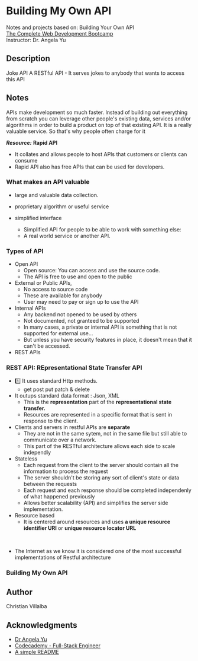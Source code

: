 # Building My Own API

Notes and projects based on: Building Your Own API        
[The Complete Web Development Bootcamp](https://www.udemy.com/course/the-complete-web-development-bootcamp/)          
Instructor: Dr. Angela Yu 

## Description
Joke API
A RESTful API - It serves jokes to anybody that wants to access this API 


## Notes

APIs make development so much faster.
Instead of building out everything from scratch
you can leverage other people's existing data,  services and/or algorithms in order to build a product on top of that existing API.
It is a really valuable service.
So that's why people often charge for it

***Resource:*** **Rapid API**
* It collates and allows people to host APIs that customers or clients can consume
* Rapid API also has free APIs that can be used for developers.

### What makes an API valuable

* large and valuable data collection.

* proprietary algorithm or useful service 

* simplified interface
    * Simplified API for people to be
able to work with something else:
    * A real world service or another API.

### Types of API

* Open API
    * Open source: You can access and use the source code.
    * The API is free to use and open to the public
* External or Public APIs, 
    * No access to source code
    * These are available for anybody
    * User may need to pay or sign up to use the API
* Internal APIs
    * Any backend not opened to be used by others
    * Not documented, not granteed to be supported
    * In many cases, a private or internal API is something that is not supported for external use...
    * But unless you have security features in place, it doesn't mean that it can't be accessed.
* REST APIs

### REST API: REpresentational State Transfer API
* 1️⃣ It uses standard Http methods.
    * get post put patch & delete
* It outups standard data format : Json, XML
    * This is the **representation** part of the **representational state transfer.**
    * Resources are represented in a specific format that is sent in response to the client.
* Clients and servers in restful APIs are **separate**
    * They are not in the same sytem, not in the same file but still able to communicate over a network.
    * This part of the RESTful architecture allows each side to scale independly
* Stateless
    * Each request from the client to the server should contain all the information to process the request
    * The server shouldn't be storing any sort of client's state or data between the requests
    * Each request and each response should be completed independenly of what happened previously
    * Allows better scalability (API) and simplifies the server side implementation.
* Resource based
    * It is centered around resources and uses **a unique resource identifier URI** or **unique resource locator URL**
<br />

*  The Internet as we know it is considered one of the most successful implementations of Restful architecture 

### Building My Own API

## Author

Christian Villalba

## Acknowledgments
* [Dr Angela Yu](https://www.udemy.com/course/the-complete-web-development-bootcamp/)
* [Codecademy - Full-Stack Engineer](https://www.codecademy.com/learn/paths/full-stack-engineer-career-path)
* [A simple README](https://gist.github.com/DomPizzie/7a5ff55ffa9081f2de27c315f5018afc)

